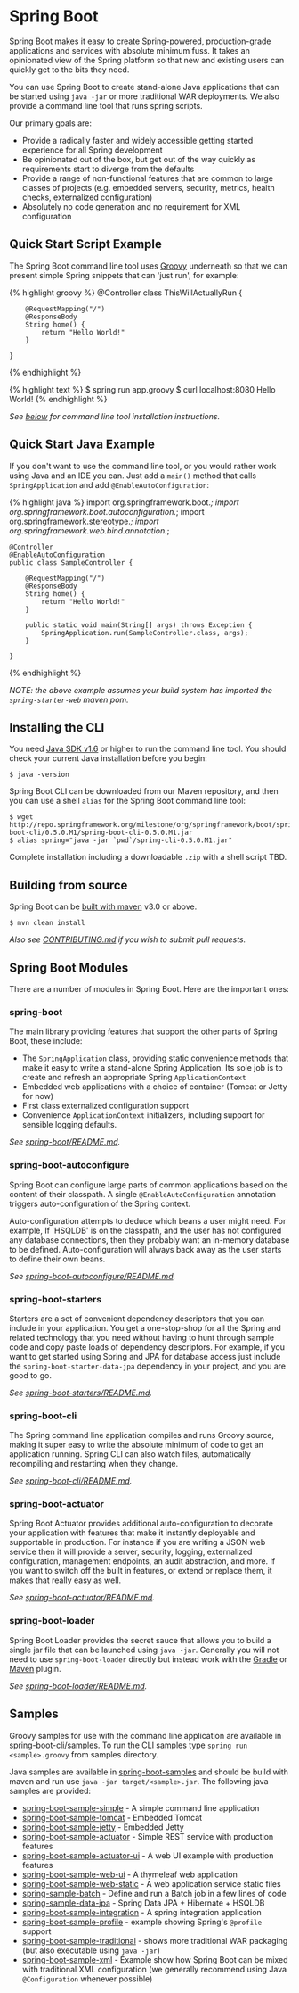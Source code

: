 # Spring Boot
Spring Boot makes it easy to create Spring-powered, production-grade applications and 
services with absolute minimum fuss. It takes an opinionated view of the Spring platform 
so that new and existing users can quickly get to the bits they need.

You can use Spring Boot to create stand-alone Java applications that can be started using 
`java -jar` or more traditional WAR deployments. We also provide a command line tool
that runs spring scripts.

Our primary goals are:

* Provide a radically faster and widely accessible getting started experience for all
  Spring development
* Be opinionated out of the box, but get out of the way quickly as requirements start to
  diverge from the defaults
* Provide a range of non-functional features that are common to large classes of projects
  (e.g. embedded servers, security, metrics, health checks, externalized configuration)
* Absolutely no code generation and no requirement for XML configuration

## Quick Start Script Example
The Spring Boot command line tool uses [Groovy](http://groovy.codehaus.org/) underneath 
so that we can present simple Spring snippets that can 'just run', for example:

{% highlight groovy %}
    @Controller
    class ThisWillActuallyRun {
    	
    	@RequestMapping("/")
    	@ResponseBody
    	String home() {
    		return "Hello World!"
    	}
    	
    }
{% endhighlight %}

{% highlight text %}
    $ spring run app.groovy
    $ curl localhost:8080
    Hello World!
{% endhighlight %}

_See [below](#installing-the-cli) for command line tool installation instructions._

## Quick Start Java Example
If you don't want to use the command line tool, or you would rather work using Java and
an IDE you can. Just add a `main()` method that calls `SpringApplication` and
add `@EnableAutoConfiguration`:

{% highlight java %}
    import org.springframework.boot.*;
    import org.springframework.boot.autoconfiguration.*;
    import org.springframework.stereotype.*;
    import org.springframework.web.bind.annotation.*;
    
    @Controller
    @EnableAutoConfiguration
    public class SampleController {
    
    	@RequestMapping("/")
    	@ResponseBody
    	String home() {
    		return "Hello World!"
    	}
    
    	public static void main(String[] args) throws Exception {
    		SpringApplication.run(SampleController.class, args);
    	}
    
    }
{% endhighlight %}

_NOTE: the above example assumes your build system has imported the `spring-starter-web` maven pom._

## Installing the CLI
You need [Java SDK v1.6](http://www.java.com) or higher to run the command line tool. You
should check your current Java installation before you begin:

	$ java -version
	
Spring Boot CLI can be downloaded from our Maven repository, and then you can use a shell `alias` for the Spring Boot command line tool:

    $ wget http://repo.springframework.org/milestone/org/springframework/boot/spring-boot-cli/0.5.0.M1/spring-boot-cli-0.5.0.M1.jar
    $ alias spring="java -jar `pwd`/spring-cli-0.5.0.M1.jar"

Complete installation including a downloadable `.zip` with a shell script TBD.

## Building from source
Spring Boot can be [built with maven](http://maven.apache.org/run-maven/index.html) v3.0
or above.

	$ mvn clean install

_Also see [CONTRIBUTING.md](CONTRIBUTING.html) if you wish to submit pull requests._

## Spring Boot Modules
There are a number of modules in Spring Boot. Here are the important ones:

### spring-boot
The main library providing features that support the other parts of Spring Boot,
these include:

* The `SpringApplication` class, providing static convenience methods that make it easy
  to write a stand-alone Spring Application. Its sole job is to create and refresh an
  appropriate Spring `ApplicationContext`
* Embedded web applications with a choice of container (Tomcat or Jetty for now)
* First class externalized configuration support
* Convenience `ApplicationContext` initializers, including support for sensible logging
  defaults.

_See [spring-boot/README.md](spring-boot/README.html)._


### spring-boot-autoconfigure
Spring Boot can configure large parts of common applications based on the content 
of their classpath. A single `@EnableAutoConfiguration` annotation triggers 
auto-configuration of the Spring context.

Auto-configuration attempts to deduce which beans a user might need. For example, If 
'HSQLDB' is on the classpath, and the user has not configured any database connections,
then they probably want an in-memory database to be defined. Auto-configuration will 
always back away as the user starts to define their own beans.

_See [spring-boot-autoconfigure/README.md](spring-boot-autoconfigure/README.html)._


### spring-boot-starters
Starters are a set of convenient dependency descriptors that you can include in
your application. You get a one-stop-shop for all the Spring and related technology
that you need without having to hunt through sample code and copy paste loads of
dependency descriptors. For example, if you want to get started using Spring and JPA for
database access just include the `spring-boot-starter-data-jpa` dependency in your 
project, and you are good to go.

_See [spring-boot-starters/README.md](spring-boot-starters/README.html)._


### spring-boot-cli
The Spring command line application compiles and runs Groovy source, making it super
easy to write the absolute minimum of code to get an application running. Spring CLI
can also watch files, automatically recompiling and restarting when they change.

*See [spring-boot-cli/README.md](spring-boot-cli/README.html).*


### spring-boot-actuator
Spring Boot Actuator provides additional auto-configuration to decorate your application 
with features that make it instantly deployable and supportable in production.  For 
instance if you are writing a JSON web service then it will provide a server, security, 
logging, externalized configuration, management endpoints, an audit abstraction, and 
more. If you want to switch off the built in features, or extend or replace them, it
makes that really easy as well.

_See [spring-boot-actuator/README.md](spring-boot-actuator/README.html)._


### spring-boot-loader
Spring Boot Loader provides the secret sauce that allows you to build a single jar file 
that can be launched using `java -jar`. Generally you will not need to use 
`spring-boot-loader`  directly but instead work with the 
[Gradle](spring-boot-gradle-plugin/README.html) or 
[Maven](spring-boot-maven-plugin/README.html) plugin.

_See [spring-boot-loader/README.md](spring-boot-loader/README.html)._


## Samples
Groovy samples for use with the command line application are available in
[spring-boot-cli/samples]({{site.github}}spring-boot-cli/samples/#). To run the CLI samples type
`spring run <sample>.groovy` from samples directory.

Java samples are available in [spring-boot-samples]({{site.github}}spring-boot-samples/#) and should
be build with maven and run use `java -jar target/<sample>.jar`. The following java 
samples are provided:

* [spring-boot-sample-simple](spring-boot-sample-simple) - A simple command line application
* [spring-boot-sample-tomcat](spring-boot-sample-tomcat) - Embedded Tomcat
* [spring-boot-sample-jetty](spring-boot-sample-jetty) - Embedded Jetty
* [spring-boot-sample-actuator](spring-boot-sample-actuator) - Simple REST service with production features
* [spring-boot-sample-actuator-ui](spring-boot-sample-actuator-ui) - A web UI example with production features
* [spring-boot-sample-web-ui](spring-boot-sample-web-ui) - A thymeleaf web application
* [spring-boot-sample-web-static](spring-boot-sample-web-static) - A web application service static files
* [spring-sample-batch](spring-sample-batch) - Define and run a Batch job in a few lines of code
* [spring-sample-data-jpa](spring-sample-data-jpa) - Spring Data JPA + Hibernate + HSQLDB
* [spring-boot-sample-integration](spring-boot-sample-integration) - A spring integration application
* [spring-boot-sample-profile](spring-boot-sample-profile) - example showing Spring's `@profile` support
* [spring-boot-sample-traditional](spring-boot-sample-traditional) - shows more traditional WAR packaging
  (but also executable using `java -jar`)
* [spring-boot-sample-xml](spring-boot-sample-xml) - Example show how Spring Boot can be mixed with traditional 
  XML configuration (we generally recommend using Java `@Configuration` whenever possible)
